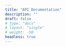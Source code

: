 ```yaml
---
title: "API Documentation"
description: ""
draft: false
# type: "docs"
# layout: "single"
# weight: -50
headless: true
---
```

